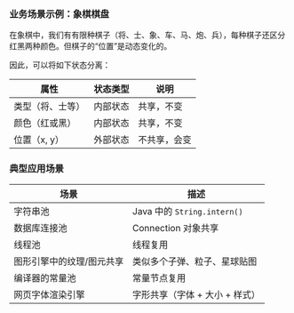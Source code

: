 ### 业务场景示例：象棋棋盘

在象棋中，我们有有限种棋子（将、士、象、车、马、炮、兵），每种棋子还区分红黑两种颜色。但棋子的“位置”是动态变化的。

因此，可以将如下状态分离：

| 属性       | 状态类型 | 说明     |
| -------- | ---- | ------ |
| 类型（将、士等） | 内部状态 | 共享，不变  |
| 颜色（红或黑）  | 内部状态 | 共享，不变  |
| 位置（x, y） | 外部状态 | 不共享，会变 |

### 典型应用场景

| 场景            | 描述                        |
| ------------- | ------------------------- |
| 字符串池          | Java 中的 `String.intern()` |
| 数据库连接池        | Connection 对象共享           |
| 线程池           | 线程复用                      |
| 图形引擎中的纹理/图元共享 | 类似多个子弹、粒子、星球贴图            |
| 编译器的常量池       | 常量节点复用                    |
| 网页字体渲染引擎      | 字形共享（字体 + 大小 + 样式）        |
